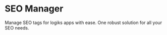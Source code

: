 SEO Manager
===========

Manage SEO tags for logiks apps with ease.  One robust solution for all your SEO needs.
